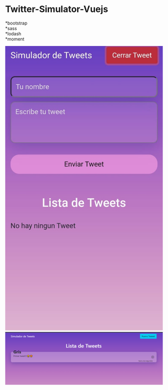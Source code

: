 # Twitter-Simulator-Vuejs

*bootstrap   
*sass    
*lodash   
*moment    

<img src="https://github.com/GrisGGG/Twitter-Simulator-Vuejs/blob/main/public/tweetform%20(2).jpg?raw=true">  
<img src="https://github.com/GrisGGG/Twitter-Simulator-Vuejs/blob/main/public/Tweet.png?raw=true">
